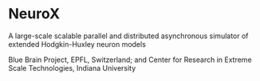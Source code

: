 # NeuroX

A large-scale scalable parallel and distributed asynchronous simulator of extended Hodgkin-Huxley neuron models

Blue Brain Project, EPFL, Switzerland; and Center for Research in Extreme Scale Technologies, Indiana University
